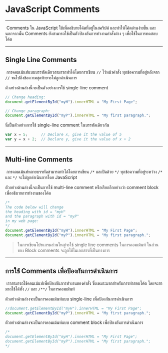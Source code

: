 # JavaScript Comments

---

​	Comments ใน JavaScript ใช้เพื่ออธิบายโค้ตที่อยู่ในสคริปต์ และทำให้โค้ตอ่านง่ายขึ้น และนอกจากนั้น Comments ยังสามารถใช้เป็นตัวป้องกันการทำงานคำสั่งต่าง ๆ เพื่อใช้ในการทดสอบโค้ต

---

## Single Line Comments

​	การคอมเม้นท์แบบบรรทัดเดียวสามารถทำได้โดยการเขียน `//` ไว้หน้าคำสั่ง ทุกข้อความที่อยู่หลังจาก `//` จนไปถึงข้อความสุดท้ายจะไม่ถูกดำเนินการ

ตัวอย่างด้านล่างนี้จะเป็นตัวอย่างการใช้ single-line comment

```js
// Change heading:
document.getElementById("myH").innerHTML = "My First Page";

// Change paragraph:
document.getElementById("myP").innerHTML = "My first paragraph.";
```

นี่เป็นตัวอย่างการใช้ single-line comment ในบรรทัดเดียวกัน

```js
var x = 5;      // Declare x, give it the value of 5
var y = x + 2;  // Declare y, give it the value of x + 2
```

---

## Multi-line Comments

​	การคอมเม้นท์หลายบรรทัดสามารถทำได้โดยการเขียน `/*` และปิดด้วย `*/` ทุกข้อความที่อยู่ระหว่าง `/*` และ `*/` จะไม่ถูกดำเนินการโดย JavaScript

ตัวอย่างด้านล่างนี้จะเป็นการใช้ multi-line comment หรือเรียกอีกอย่างว่า comment block เพื่ออธิบายการทำงานของโค้ต

```js
/*
The code below will change
the heading with id = "myH"
and the paragraph with id = "myP"
in my web page:
*/
document.getElementById("myH").innerHTML = "My First Page";
document.getElementById("myP").innerHTML = "My first paragraph.";
```

> ในการเขียนโปรแกรมส่วนใหญ่จะใช้ single line comments ในการคอมเม้นท์ ในส่วนของ Block comments จะถูกใช้ในเอกสารที่เป็นทางการ

---

## การใช้ Comments เพื่อป้องกันการดำเนินการ

​	เราสามารถใช้คอมเม้นท์เพื่อป้องกันการทำงานของคำสั่ง ซึ่งเหมาะมากสำหรับการทำสอบโค้ต โดยจะสามาถใช้ได้ทั้ง `//` และ `/**/` ในการคอมเม้นท์

ตัวอย่างด้านล่างจะเป็นการคอมเม้นท์แบบ single-line เพื่อป้องกันการดำเนินการ

```js
//document.getElementById("myH").innerHTML = "My First Page";
document.getElementById("myP").innerHTML = "My first paragraph.";
```

 ตัวอย่างด้านล่างจะเป็นการคอมเม้นท์แบบ comment block เพื่อป้องกันการดำเนินการ

```js
/*
document.getElementById("myH").innerHTML = "My First Page";
document.getElementById("myP").innerHTML = "My first paragraph.";
*/
```